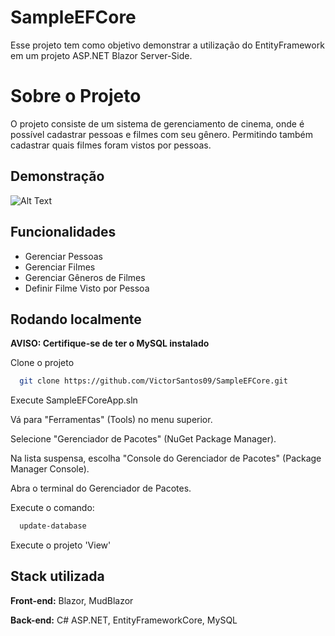 
# SampleEFCore

Esse projeto tem como objetivo demonstrar a utilização do EntityFramework em um projeto ASP.NET Blazor Server-Side.

# Sobre o Projeto
O projeto consiste de um sistema de gerenciamento de cinema, onde é possível cadastrar pessoas e filmes com seu gênero. Permitindo também cadastrar quais filmes foram vistos por pessoas.

## Demonstração

![Alt Text](DemoVideo.gif)


## Funcionalidades

- Gerenciar Pessoas
- Gerenciar Filmes
- Gerenciar Gêneros de Filmes
- Definir Filme Visto por Pessoa


## Rodando localmente

**AVISO: Certifique-se de ter o MySQL instalado**

Clone o projeto

```bash
  git clone https://github.com/VictorSantos09/SampleEFCore.git
```

Execute SampleEFCoreApp.sln

Vá para "Ferramentas" (Tools) no menu superior.

Selecione "Gerenciador de Pacotes" (NuGet Package Manager).

Na lista suspensa, escolha "Console do Gerenciador de Pacotes" (Package Manager Console).

Abra o terminal do Gerenciador de Pacotes.

Execute o comando:
```bash
  update-database
```

Execute o projeto 'View'


## Stack utilizada

**Front-end:** Blazor, MudBlazor

**Back-end:** C# ASP.NET, EntityFrameworkCore, MySQL

